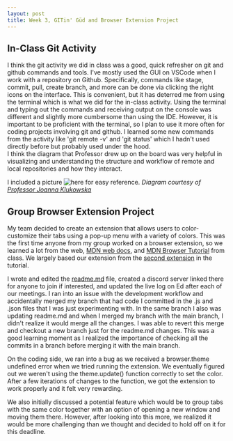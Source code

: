 ```yaml
---
layout: post
title: Week 3, GITin' Güd and Browser Extension Project
---
```

## In-Class Git Activity 

I think the git activity we did in class was a good, quick refresher on git and github commands and tools. I've mostly used the GUI on VSCode when I work with a repository on Github. Specifically, commands like stage, commit, pull, create branch, and more can be done via clicking the right icons on the interface. This is convenient, but it has deterred me from using the terminal which is what we did for the in-class activity. Using the terminal and typing out the commands and receiving output on the console was different and slightly more cumbersome than using the IDE. However, it is important to be proficient with the terminal, so I plan to use it more often for coding projects involving git and github. 
I learned some new commands from the activity like 'git remote -v' and 'git status' which I hadn't used directly before but probably used under the hood.  
I think the diagram that Professor drew up on the board was very helpful in visualizing and understanding the structure and workflow of remote and local repositories and how they interact. 

I included a picture ![here](rs1dev-weekly-1/git_diagram.png) for easy reference.
*Diagram courtesy of [Professor Joanna Klukowska](https://github.com/joannakl)*

## Group Browser Extension Project 

My team decided to create an extension that allows users to color-customize their tabs using a pop-up menu with a variety of colors. 
This was the first time anyone from my group worked on a browser extension, so we learned a lot from the web, [MDN web docs](https://developer.mozilla.org/en-US/), and [MDN Browser Tutorial](https://developer.mozilla.org/en-US/docs/Mozilla/Add-ons/WebExtensions) from class. We largely based our extension from the [second extension](https://developer.mozilla.org/en-US/docs/Mozilla/Add-ons/WebExtensions/Your_second_WebExtension) in the tutorial. 

I wrote and edited the [readme.md](https://github.com/ossd-s23/TabColor/blob/main/README.md) file, created a discord server linked there for anyone to join if interested, and updated the live log on Ed after each of our meetings. 
I ran into an issue with the development workflow and accidentally merged my branch that had code I committed in the .js and .json files that I was just experimenting with. In the same branch I also was updating readme.md and when I merged my branch with the main branch, I didn't realize it would merge all the changes. I was able to revert this merge and checkout a new branch just for the readme.md changes. This was a good learning moment as I realized the importance of checking all the commits in a branch before merging it with the main branch.

On the coding side, we ran into a bug as we received a browser.theme undefined error when we tried running the extension. We eventually figured out we weren't using the theme.update() function correctly to set the color. After a few iterations of changes to the function, we got the extension to work properly and it felt very rewarding. 

We also initially discussed a potential feature which would be to group tabs with the same color together with an option of opening a new window and moving them there. However, after looking into this more, we realized it would be more challenging than we thought and decided to hold off on it for this deadline. 
